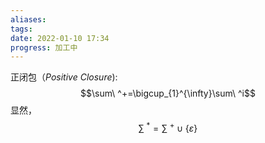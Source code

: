 ```yaml
---
aliases: 
tags: 
date: 2022-01-10 17:34
progress: 加工中
---
```


正闭包（$Positive\ Closure$):
$$\sum\ ^+=\bigcup_{1}^{\infty}\sum\ ^i$$
显然，
$$\sum\ ^*=\sum\ ^+\cup\{\varepsilon\}$$